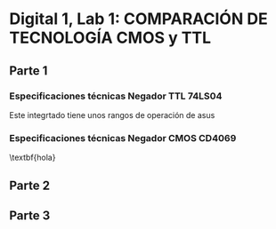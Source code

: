 # Digital 1, Lab 1: COMPARACIÓN DE TECNOLOGÍA CMOS y TTL

## Parte 1

### Especificaciones técnicas Negador TTL 74LS04
Este integrtado tiene unos rangos de operación de $\text{asus}$

### Especificaciones técnicas Negador CMOS CD4069
\textbf{hola}
## Parte 2




## Parte 3

